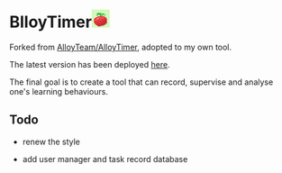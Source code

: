 # BlloyTimer![](https://raw.githubusercontent.com/Xiao-La/figures/master/imgs/favicon.png)

Forked from [AlloyTeam/AlloyTimer](https://github.com/AlloyTeam/AlloyTimer), adopted to my own tool.

The latest version has been deployed [here](https://joyslog.top/timer/).

The final goal is to create a tool that can record, supervise and analyse one's learning behaviours. 

## Todo

- renew the style

- add user manager and task record database
